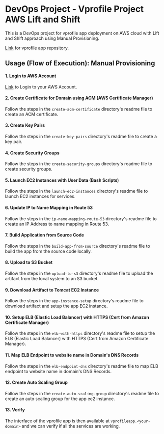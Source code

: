 # DevOps Project - Vprofile Project AWS Lift and Shift

This is a DevOps project for vprofile app deployment on AWS cloud with Lift and Shift approach using Manual Provisioning.

[Link](https://github.com/durrezahmed/vprofile-project-devops) for vprofile app repository.

## Usage (Flow of Execution): Manual Provisioning

#### 1. Login to AWS Account

[Link](https://aws.amazon.com/marketplace/management/signin) to Login to your AWS Account.

#### 2. Create Certificate for Domain using ACM (AWS Certificate Manager)

Follow the steps in the `create-acm-certificate` directory's readme file to create an ACM certificate.

#### 3. Create Key Pairs

Follow the steps in the `create-key-pairs` directory's readme file to create a key pair.

#### 4. Create Security Groups

Follow the steps in the `create-security-groups` directory's readme file to create security groups.

#### 5. Launch EC2 Instances with User Data (Bash Scripts)

Follow the steps in the `launch-ec2-instances` directory's readme file to launch EC2 instances for services.

#### 6. Update IP to Name Mapping in Route 53

Follow the steps in the `ip-name-mapping-route-53` directory's readme file to create an IP Address to name mapping in Route 53.

#### 7. Build Application from Source Code

Follow the steps in the `build-app-from-source` directory's readme file to build the app from the source code locally.

#### 8. Upload to S3 Bucket

Follow the steps in the `upload-to-s3` directory's readme file to upload the artifact from the local system to an S3 bucket.

#### 9. Download Artifact to Tomcat EC2 Instance

Follow the steps in the `app-instance-setup` directory's readme file to download artifact and setup the app EC2 instance.

#### 10. Setup ELB (Elastic Load Balancer) with HTTPS (Cert from Amazon Certificate Manager)

Follow the steps in the `elb-with-https` directory's readme file to setup the ELB (Elastic Load Balancer) with HTTPS (Cert from Amazon Certificate Manager).

#### 11. Map ELB Endpoint to website name in Domain's DNS Records

Follow the steps in the `elb-endpoint-dns` directory's readme file to map ELB endpoint to website name in domain's DNS Records.

#### 12. Create Auto Scaling Group

Follow the steps in the `create-auto-scaling-group` directory's readme file to create an auto scaling group for the app ec2 instance.

#### 13. Verify

The interface of the vprofile app is then available at `vprofileapp.<your-domain>` and we can verify if all the services are working.
